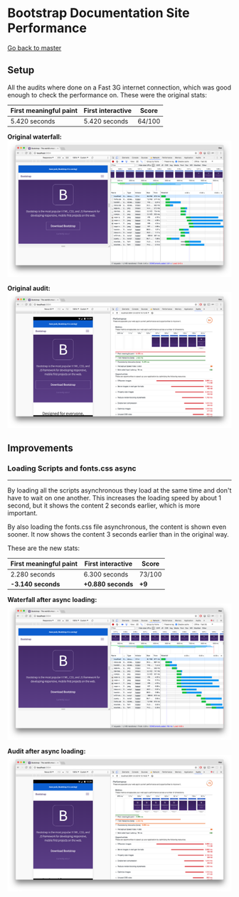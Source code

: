 # Bootstrap Documentation Site Performance

[Go back to master](../master/AUDIT.md)

## Setup

All the audits where done on a Fast 3G internet connection, which was good enough to check the performance on. These were the original stats:

| First meaningful paint | First interactive | Score  |
| ---------------------- | ----------------- | ------ |
| 5.420 seconds          | 5.420 seconds	   | 64/100 |

**Original waterfall:**
![Original waterfall](screenshots/original.png)

**Original audit:**
![Original audit](screenshots/audit-original.png)

## Improvements

### Loading Scripts and fonts.css async
---

By loading all the scripts asynchronous they load at the same time and don't have to wait on one another. This increases the loading speed by about 1 second, but it shows the content 2 seconds earlier, which is more important.

By also loading the fonts.css file asynchronous, the content is shown even sooner. It now shows the content 3 seconds earlier than in the original way.

These are the new stats:

| First meaningful paint | First interactive  | Score  |
| ---------------------- | ------------------ | ------ |
| 2.280 seconds          | 6.300 seconds	    | 73/100 |
| **-3.140 seconds**     | **+0.880 seconds** | **+9** |

**Waterfall after async loading:**
![Waterfall after async loading](screenshots/after-async-loading.png)

**Audit after async loading:**
![Audit after async loading](screenshots/audit-after-async-loading.png)
